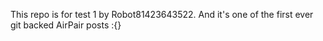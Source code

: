 This repo is for test 1 by Robot81423643522. And it's one of the first ever git backed AirPair posts :{}